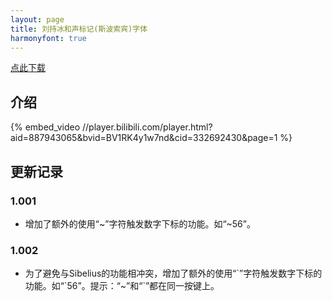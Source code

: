 ```yaml
---
layout: page
title: 刘持冰和声标记(斯波索宾)字体
harmonyfont: true
---
```


[点此下载](LiuChibingHarmonyMarksSposobinFont-Regular-1.002.otf)

## 介绍
{% embed_video //player.bilibili.com/player.html?aid=887943065&bvid=BV1RK4y1w7nd&cid=332692430&page=1 %}

## 更新记录

### 1.001

* 增加了额外的使用“\~”字符触发数字下标的功能。如“\~56”。

### 1.002

* 为了避免与Sibelius的功能相冲突，增加了额外的使用“\`”字符触发数字下标的功能。如“\`56”。提示：“\~”和“\`”都在同一按键上。
